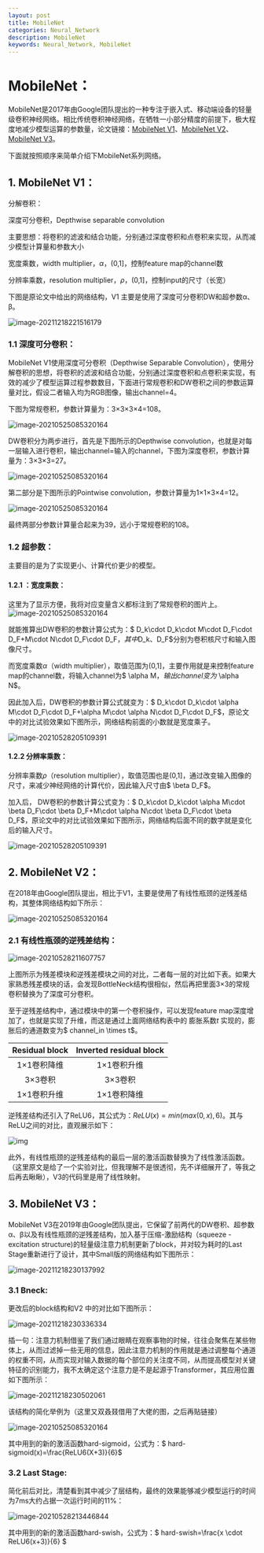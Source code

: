 ```yaml
---
layout: post
title: MobileNet
categories: Neural_Network
description: MobileNet
keywords: Neural_Network, MobileNet
---
```


# MobileNet：

MobileNet是2017年由Google团队提出的一种专注于嵌入式、移动端设备的轻量级卷积神经网络。相比传统卷积神经网络，在牺牲一小部分精度的前提下，极大程度地减少模型运算的参数量，论文链接：<a href="https://arxiv.org/pdf/1704.04861.pdf">MobileNet V1</a>、<a href="https://arxiv.org/pdf/1801.04381.pdf">MobileNet V2</a>、<a href="https://arxiv.org/pdf/1905.02244v5.pdf ">MobileNet V3</a>。

下面就按照顺序来简单介绍下MobileNet系列网络。

## 1. MobileNet V1：

分解卷积：

深度可分卷积，Depthwise separable convolution

主要思想：将卷积的滤波和结合功能，分别通过深度卷积和点卷积来实现，从而减少模型计算量和参数大小

宽度乘数，width multiplier，$\alpha$，(0,1]，控制feature map的channel数

分辨率乘数，resolution multiplier，$\rho$，(0,1]，控制input的尺寸（长宽）



下图是原论文中给出的网络结构，V1 主要是使用了深度可分卷积DW和超参数α、β。

![image-20211218221516179](https://s2.loli.net/2021/12/18/hgRqKxFW92riJsP.png)

### 1.1 深度可分卷积：

MobileNet V1使用深度可分卷积（Depthwise Separable Convolution），使用分解卷积的思想，将卷积的滤波和结合功能，分别通过深度卷积和点卷积来实现，有效的减少了模型运算过程参数数目，下面进行常规卷积和DW卷积之间的参数运算量对比，假设二者输入均为RGB图像，输出channel=4。

下图为常规卷积，参数计算量为：3×3×3×4=108。

![image-20210525085320164](https://s2.loli.net/2021/12/18/9Jd1H4MwuRjpLCZ.png)



DW卷积分为两步进行，首先是下图所示的Depthwise convolution，也就是对每一层输入进行卷积，输出channel=输入的channel，下图为深度卷积，参数计算量为：3×3×3=27。

![image-20210525085320164](https://s2.loli.net/2021/12/18/tHuNx4T7Qdeagr1.png)

第二部分是下图所示的Pointwise convolution，参数计算量为1×1×3×4=12。

![image-20210525085320164](https://s2.loli.net/2021/12/18/7JxUBXTWhsItoqR.png)

最终两部分参数计算量合起来为39，远小于常规卷积的108。

### 1.2 超参数：

主要目的是为了实现更小、计算代价更少的模型。

#### 1.2.1 ：宽度乘数：

这里为了显示方便，我将对应变量含义都标注到了常规卷积的图片上。 ![image-20210525085320164](https://mateguo1.github.io/assets/img/%E8%A7%A3%E9%87%8A.png)

就能推算出DW卷积的参数计算公式为：$ D_k\cdot D_k\cdot M\cdot D_F\cdot D_F+M\cdot N\cdot D_F\cdot D_F$，其中$D_k、D_F$分别为卷积核尺寸和输入图像尺寸。

而宽度乘数$\alpha$（width multiplier），取值范围为(0,1]，主要作用就是来控制feature map的channel数，将输入channel为$ \alpha M$，输出channel变为$ \alpha N$。

因此加入后，DW卷积的参数计算公式就变为：$ D_k\cdot D_k\cdot \alpha M\cdot D_F\cdot D_F+\alpha M\cdot \alpha N\cdot D_F\cdot D_F$，原论文中的对比试验效果如下图所示，网络结构前面的小数就是宽度乘子。

![image-20210528205109391](https://s2.loli.net/2021/12/18/gulL53Xawid6f9U.png)

#### 1.2.2 分辨率乘数：

分辨率乘数$\rho$（resolution multiplier），取值范围也是(0,1]，通过改变输入图像的尺寸，来减少神经网络的计算代价，因此输入尺寸由$ \beta D_F$。

加入后，  DW卷积的参数计算公式变为：$ D_k\cdot D_k\cdot \alpha M\cdot \beta D_F\cdot \beta D_F+M\cdot \alpha N\cdot \beta D_F\cdot \beta D_F$，原论文中的对比试验效果如下图所示，网络结构后面不同的数字就是变化后的输入尺寸。

![image-20210528205109391](https://s2.loli.net/2021/12/18/ypmonvDbC9gUHTG.png)

## 2. MobileNet V2：

在2018年由Google团队提出，相比于V1，主要是使用了有线性瓶颈的逆残差结构，其整体网络结构如下所示：

![image-20210525085320164](https://s2.loli.net/2021/12/18/XJPf24VBuLYhNcg.png)

### 2.1 有线性瓶颈的逆残差结构：

![image-20210528211607757](https://s2.loli.net/2021/12/18/tOfh4qWa2B5YdQ8.png)

上图所示为残差模块和逆残差模块之间的对比，二者每一层的对比如下表。如果大家熟悉残差模块的话，会发现BottleNeck结构很相似，然后再把里面3×3的常规卷积替换为了深度可分卷积。

至于逆残差结构中，通过模块中的第一个卷积操作，可以发现feature map深度增加了，也就是实现了升维，而这是通过上面网络结构表中的 膨胀系数$t$ 实现的，膨胀后的通道数变为$ channel\_in \times t$。

| Residual block | Inverted residual block |
| :------------: | :---------------------: |
|  1×1卷积降维   |       1×1卷积升维       |
|    3×3卷积     |         3×3卷积         |
|  1×1卷积升维   |       1×1卷积降维       |

逆残差结构还引入了ReLU6，其公式为：$ReLU(x) = min(max(0,x),6)$。其与ReLU之间的对比，直观展示如下：

![img](https://s2.loli.net/2021/12/18/xch9yBigGLbk4av.jpg)

此外，有线性瓶颈的逆残差结构的最后一层的激活函数替换为了线性激活函数。（这里原文是给了一个实验对比，但我理解不是很透彻，先不详细展开了，等我之后再去瞅瞅），V3的代码里是用了线性映射。

## 3. MobileNet V3：

MobileNet V3在2019年由Google团队提出，它保留了前两代的DW卷积、超参数α、β以及有线性瓶颈的逆残差结构，加入基于压缩-激励结构（squeeze - excitation structure)的轻量级注意力机制更新了block，并对较为耗时的Last Stage重新进行了设计，其中Small版的网络结构如下图所示：

![image-20211218230137992](https://s2.loli.net/2021/12/18/P3jfXc2lyubpMJC.png)

### 3.1 Bneck:

更改后的block结构和V2 中的对比如下图所示：

![image-20211218230336334](https://s2.loli.net/2021/12/18/yj9UTWmrQKRw8gJ.png)

插一句：注意力机制借鉴了我们通过眼睛在观察事物的时候，往往会聚焦在某些物体上，从而过滤掉一些无用的信息，因此注意力机制的作用就是通过调整每个通道的权重不同，从而实现对输入数据的每个部位的关注度不同，从而提高模型对关键特征的识别能力，我不太确定这个注意力是不是起源于Transformer，其应用位置如下图所示：

![image-20211218230502061](https://s2.loli.net/2021/12/18/JHa7f5xjWoBCGmM.png)

该结构的简化举例为（这里又双叒叕借用了大佬的图，之后再贴链接）

![image-20210525085320164](https://s2.loli.net/2021/12/18/HGdoMFPLsRbJQKO.png)

其中用到的新的激活函数hard-sigmoid，公式为：$ hard-sigmoid(x)=\frac{ReLU6(X+3)}{6}$

### 3.2 Last Stage:

简化前后对比，清楚看到其中减少了层结构，最终的效果能够减少模型运行的时间为7ms大约占据一次运行时间的11%：

![image-20210528213446844](https://s2.loli.net/2021/12/18/DAgBedjqI3mLC9b.png)

其中用到的新的激活函数hard-swish，公式为：$ hard-swish=\frac{x \cdot ReLU6(x+3)}{6} $

